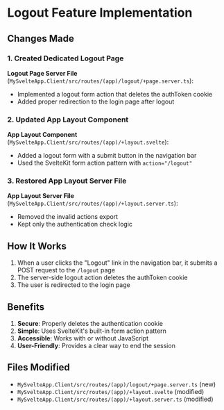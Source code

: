 # Logout Feature Implementation

## Changes Made

### 1. Created Dedicated Logout Page

**Logout Page Server File** (`MySvelteApp.Client/src/routes/(app)/logout/+page.server.ts`):
- Implemented a logout form action that deletes the authToken cookie
- Added proper redirection to the login page after logout

### 2. Updated App Layout Component

**App Layout Component** (`MySvelteApp.Client/src/routes/(app)/+layout.svelte`):
- Added a logout form with a submit button in the navigation bar
- Used the SvelteKit form action pattern with `action="/logout"`

### 3. Restored App Layout Server File

**App Layout Server File** (`MySvelteApp.Client/src/routes/(app)/+layout.server.ts`):
- Removed the invalid actions export
- Kept only the authentication check logic

## How It Works

1. When a user clicks the "Logout" link in the navigation bar, it submits a POST request to the `/logout` page
2. The server-side logout action deletes the authToken cookie
3. The user is redirected to the login page

## Benefits

1. **Secure**: Properly deletes the authentication cookie
2. **Simple**: Uses SvelteKit's built-in form action pattern
3. **Accessible**: Works with or without JavaScript
4. **User-Friendly**: Provides a clear way to end the session

## Files Modified

- `MySvelteApp.Client/src/routes/(app)/logout/+page.server.ts` (new)
- `MySvelteApp.Client/src/routes/(app)/+layout.svelte` (modified)
- `MySvelteApp.Client/src/routes/(app)/+layout.server.ts` (modified)